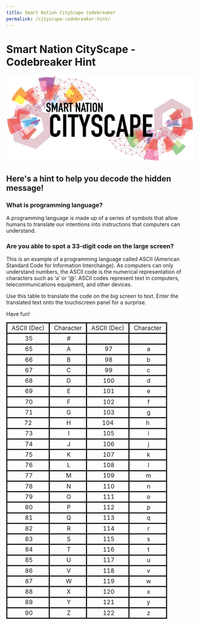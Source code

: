 ```yaml
---
title: Smart Nation CityScape Codebreaker
permalink: /cityscape-codebreaker-hint/
---
```


# Smart Nation CityScape - Codebreaker Hint

![Smart Nation Cityscape logo](/images/pages/smart-nation-cityscape-logo.jpg)


## **Here's a hint to help you decode the hidden message!**

### What is programming language?
A programming language is made up of a series of symbols that allow humans to translate our intentions into instructions that computers can understand.

### Are you able to spot a 33-digit code on the large screen?
This is an example of a programming language called ASCII (American Standard Code for Information Interchange). As computers can only understand numbers, the ASCII code is the numerical representation of characters such as ‘a’ or ‘@’. ASCII codes represent text in computers, telecommunications equipment, and other devices.

Use this table to translate the code on the big screen to text. Enter the translated text onto the touchscreen panel for a surprise.

Have fun!

<table>
    <tbody>
        <tr>
            <td style="border-style: solid; text-align: center;"><span style="font-size: 16px;">&nbsp;ASCII (Dec)&nbsp;</span></td>
            <td style="border-style: solid; text-align: center;"><span style="font-size: 16px;">&nbsp;Character&nbsp;</span></td>
            <td style="border-style: solid; text-align: center;"><span style="font-size: 16px;">&nbsp;ASCII (Dec)&nbsp;</span></td>
            <td style="border-style: solid; text-align: center;"><span style="font-size: 16px;">&nbsp;Character&nbsp;</span></td>
        </tr>
        <tr>
            <td style="border-style: solid; text-align: center;"><span style="font-size: 16px;">&nbsp;35</span></td>
            <td style="border-style: solid; text-align: center;"><span style="font-size: 16px;">&nbsp;#</span></td>
            <td style="border-style: solid; text-align: center;"><span style="font-size: 16px;">&nbsp;</span></td>
            <td style="border-style: solid; text-align: center;"><span style="font-size: 16px;">&nbsp;</span></td>
        </tr>
        <tr>
            <td style="border-style: solid; text-align: center;"><span style="font-size: 16px;">&nbsp;65</span></td>
            <td style="border-style: solid; text-align: center;"><span style="font-size: 16px;">&nbsp;A</span></td>
            <td style="border-style: solid; text-align: center;"><span style="font-size: 16px;">&nbsp;97</span></td>
            <td style="border-style: solid; text-align: center;"><span style="font-size: 16px;">&nbsp;a</span></td>
        </tr>
        <tr>
            <td style="border-style: solid; text-align: center;"><span style="font-size: 16px;">&nbsp;66</span></td>
            <td style="border-style: solid; text-align: center;"><span style="font-size: 16px;">&nbsp;B</span></td>
            <td style="border-style: solid; text-align: center;"><span style="font-size: 16px;">&nbsp;98</span></td>
            <td style="border-style: solid; text-align: center;"><span style="font-size: 16px;">&nbsp;b</span></td>
        </tr>
        <tr>
            <td style="border-style: solid; text-align: center;"><span style="font-size: 16px;">&nbsp;67</span></td>
            <td style="border-style: solid; text-align: center;"><span style="font-size: 16px;">&nbsp;C</span></td>
            <td style="border-style: solid; text-align: center;"><span style="font-size: 16px;">&nbsp;99</span></td>
            <td style="border-style: solid; text-align: center;"><span style="font-size: 16px;">&nbsp;c</span></td>
        </tr>
        <tr>
            <td style="border-style: solid; text-align: center;"><span style="font-size: 16px;">&nbsp;68</span></td>
            <td style="border-style: solid; text-align: center;"><span style="font-size: 16px;">&nbsp;D</span></td>
            <td style="border-style: solid; text-align: center;"><span style="font-size: 16px;">&nbsp;100</span></td>
            <td style="border-style: solid; text-align: center;"><span style="font-size: 16px;">&nbsp;d</span></td>
        </tr>
        <tr>
            <td style="border-style: solid; text-align: center;"><span style="font-size: 16px;">&nbsp;69</span></td>
            <td style="border-style: solid; text-align: center;"><span style="font-size: 16px;">&nbsp;E</span></td>
            <td style="border-style: solid; text-align: center;"><span style="font-size: 16px;">&nbsp;101</span></td>
            <td style="border-style: solid; text-align: center;"><span style="font-size: 16px;">&nbsp;e</span></td>
        </tr>
        <tr>
            <td style="border-style: solid; text-align: center;"><span style="font-size: 16px;">&nbsp;70</span></td>
            <td style="border-style: solid; text-align: center;"><span style="font-size: 16px;">&nbsp;F</span></td>
            <td style="border-style: solid; text-align: center;"><span style="font-size: 16px;">&nbsp;102</span></td>
            <td style="border-style: solid; text-align: center;"><span style="font-size: 16px;">&nbsp;f</span></td>
        </tr>
        <tr>
            <td style="border-style: solid; text-align: center;"><span style="font-size: 16px;">&nbsp;71</span></td>
            <td style="border-style: solid; text-align: center;"><span style="font-size: 16px;">&nbsp;G</span></td>
            <td style="border-style: solid; text-align: center;"><span style="font-size: 16px;">&nbsp;103</span></td>
            <td style="border-style: solid; text-align: center;"><span style="font-size: 16px;">&nbsp;g</span></td>
        </tr>
        <tr>
            <td style="border-style: solid; text-align: center;"><span style="font-size: 16px;">72</span></td>
            <td style="border-style: solid; text-align: center;"><span style="font-size: 16px;">&nbsp;H</span></td>
            <td style="border-style: solid; text-align: center;"><span style="font-size: 16px;">104</span></td>
            <td style="border-style: solid; text-align: center;"><span style="font-size: 16px;">h</span></td>
        </tr>
        <tr>
            <td style="border-style: solid; text-align: center;"><span style="font-size: 16px;">&nbsp;73</span></td>
            <td style="border-style: solid; text-align: center;"><span style="font-size: 16px;">&nbsp;I</span></td>
            <td style="border-style: solid; text-align: center;"><span style="font-size: 16px;">&nbsp;105</span></td>
            <td style="border-style: solid; text-align: center;"><span style="font-size: 16px;">&nbsp;i</span></td>
        </tr>
        <tr>
            <td style="border-style: solid; text-align: center;"><span style="font-size: 16px;">&nbsp;74</span></td>
            <td style="border-style: solid; text-align: center;"><span style="font-size: 16px;">&nbsp;J</span></td>
            <td style="border-style: solid; text-align: center;"><span style="font-size: 16px;">&nbsp;106</span></td>
            <td style="border-style: solid; text-align: center;"><span style="font-size: 16px;">&nbsp;j</span></td>
        </tr>
        <tr>
            <td style="border-style: solid; text-align: center;"><span style="font-size: 16px;">&nbsp;75</span></td>
            <td style="border-style: solid; text-align: center;"><span style="font-size: 16px;">&nbsp;K</span></td>
            <td style="border-style: solid; text-align: center;"><span style="font-size: 16px;">&nbsp;107</span></td>
            <td style="border-style: solid; text-align: center;"><span style="font-size: 16px;">&nbsp;k</span></td>
        </tr>
        <tr>
            <td style="border-style: solid; text-align: center;"><span style="font-size: 16px;">&nbsp;76</span></td>
            <td style="border-style: solid; text-align: center;"><span style="font-size: 16px;">&nbsp;L</span></td>
            <td style="border-style: solid; text-align: center;"><span style="font-size: 16px;">&nbsp;108</span></td>
            <td style="border-style: solid; text-align: center;"><span style="font-size: 16px;">&nbsp;l</span></td>
        </tr>
        <tr>
            <td style="border-style: solid; text-align: center;"><span style="font-size: 16px;">&nbsp;77</span></td>
            <td style="border-style: solid; text-align: center;"><span style="font-size: 16px;">&nbsp;M</span></td>
            <td style="border-style: solid; text-align: center;"><span style="font-size: 16px;">&nbsp;109</span></td>
            <td style="border-style: solid; text-align: center;"><span style="font-size: 16px;">&nbsp;m</span></td>
        </tr>
        <tr>
            <td style="border-style: solid; text-align: center;"><span style="font-size: 16px;">&nbsp;78</span></td>
            <td style="border-style: solid; text-align: center;"><span style="font-size: 16px;">&nbsp;N</span></td>
            <td style="border-style: solid; text-align: center;"><span style="font-size: 16px;">&nbsp;110</span></td>
            <td style="border-style: solid; text-align: center;"><span style="font-size: 16px;">&nbsp;n</span></td>
        </tr>
        <tr>
            <td style="border-style: solid; text-align: center;"><span style="font-size: 16px;">&nbsp;79</span></td>
            <td style="border-style: solid; text-align: center;"><span style="font-size: 16px;">&nbsp;O</span></td>
            <td style="border-style: solid; text-align: center;"><span style="font-size: 16px;">&nbsp;111</span></td>
            <td style="border-style: solid; text-align: center;"><span style="font-size: 16px;">&nbsp;o</span></td>
        </tr>
        <tr>
            <td style="border-style: solid; text-align: center;"><span style="font-size: 16px;">&nbsp;80</span></td>
            <td style="border-style: solid; text-align: center;"><span style="font-size: 16px;">&nbsp;P</span></td>
            <td style="border-style: solid; text-align: center;"><span style="font-size: 16px;">&nbsp;112</span></td>
            <td style="border-style: solid; text-align: center;"><span style="font-size: 16px;">&nbsp;p</span></td>
        </tr>
        <tr>
            <td style="border-style: solid; text-align: center;"><span style="font-size: 16px;">&nbsp;81</span></td>
            <td style="border-style: solid; text-align: center;"><span style="font-size: 16px;">&nbsp;Q</span></td>
            <td style="border-style: solid; text-align: center;"><span style="font-size: 16px;">&nbsp;113</span></td>
            <td style="border-style: solid; text-align: center;"><span style="font-size: 16px;">&nbsp;q</span></td>
        </tr>
        <tr>
            <td style="border-style: solid; text-align: center;"><span style="font-size: 16px;">&nbsp;82</span></td>
            <td style="border-style: solid; text-align: center;"><span style="font-size: 16px;">&nbsp;R</span></td>
            <td style="border-style: solid; text-align: center;"><span style="font-size: 16px;">&nbsp;114</span></td>
            <td style="border-style: solid; text-align: center;"><span style="font-size: 16px;">&nbsp;r</span></td>
        </tr>
        <tr>
            <td style="border-style: solid; text-align: center;"><span style="font-size: 16px;">&nbsp;83</span></td>
            <td style="border-style: solid; text-align: center;"><span style="font-size: 16px;">&nbsp;S</span></td>
            <td style="border-style: solid; text-align: center;"><span style="font-size: 16px;">&nbsp;115</span></td>
            <td style="border-style: solid; text-align: center;"><span style="font-size: 16px;">&nbsp;s</span></td>
        </tr>
        <tr>
            <td style="border-style: solid; text-align: center;"><span style="font-size: 16px;">&nbsp;84</span></td>
            <td style="border-style: solid; text-align: center;"><span style="font-size: 16px;">&nbsp;T</span></td>
            <td style="border-style: solid; text-align: center;"><span style="font-size: 16px;">&nbsp;116</span></td>
            <td style="border-style: solid; text-align: center;"><span style="font-size: 16px;">&nbsp;t</span></td>
        </tr>
        <tr>
            <td style="border-style: solid; text-align: center;"><span style="font-size: 16px;">&nbsp;85</span></td>
            <td style="border-style: solid; text-align: center;"><span style="font-size: 16px;">&nbsp;U</span></td>
            <td style="border-style: solid; text-align: center;"><span style="font-size: 16px;">&nbsp;117</span></td>
            <td style="border-style: solid; text-align: center;"><span style="font-size: 16px;">&nbsp;u</span></td>
        </tr>
        <tr>
            <td style="border-style: solid; text-align: center;"><span style="font-size: 16px;">&nbsp;86</span></td>
            <td style="border-style: solid; text-align: center;"><span style="font-size: 16px;">&nbsp;V</span></td>
            <td style="border-style: solid; text-align: center;"><span style="font-size: 16px;">&nbsp;118</span></td>
            <td style="border-style: solid; text-align: center;"><span style="font-size: 16px;">&nbsp;v</span></td>
        </tr>
        <tr>
            <td style="border-style: solid; text-align: center;"><span style="font-size: 16px;">&nbsp;87</span></td>
            <td style="border-style: solid; text-align: center;"><span style="font-size: 16px;">&nbsp;W</span></td>
            <td style="border-style: solid; text-align: center;"><span style="font-size: 16px;">&nbsp;119</span></td>
            <td style="border-style: solid; text-align: center;"><span style="font-size: 16px;">&nbsp;w</span></td>
        </tr>
        <tr>
            <td style="border-style: solid; text-align: center;"><span style="font-size: 16px;">&nbsp;88</span></td>
            <td style="border-style: solid; text-align: center;"><span style="font-size: 16px;">&nbsp;X</span></td>
            <td style="border-style: solid; text-align: center;"><span style="font-size: 16px;">&nbsp;120</span></td>
            <td style="border-style: solid; text-align: center;"><span style="font-size: 16px;">&nbsp;x</span></td>
        </tr>
        <tr>
            <td style="border-style: solid; text-align: center;"><span style="font-size: 16px;">&nbsp;89</span></td>
            <td style="border-style: solid; text-align: center;"><span style="font-size: 16px;">&nbsp;Y</span></td>
            <td style="border-style: solid; text-align: center;"><span style="font-size: 16px;">&nbsp;121</span></td>
            <td style="border-style: solid; text-align: center;"><span style="font-size: 16px;">&nbsp;y</span></td>
        </tr>
        <tr>
            <td style="border-style: solid; text-align: center;"><span style="font-size: 16px;">&nbsp;90</span></td>
            <td style="border-style: solid; text-align: center;"><span style="font-size: 16px;">&nbsp;Z</span></td>
            <td style="border-style: solid; text-align: center;"><span style="font-size: 16px;">&nbsp;122</span></td>
            <td style="border-style: solid; text-align: center;"><span style="font-size: 16px;">&nbsp;z</span></td>
        </tr>
    </tbody>
</table>
